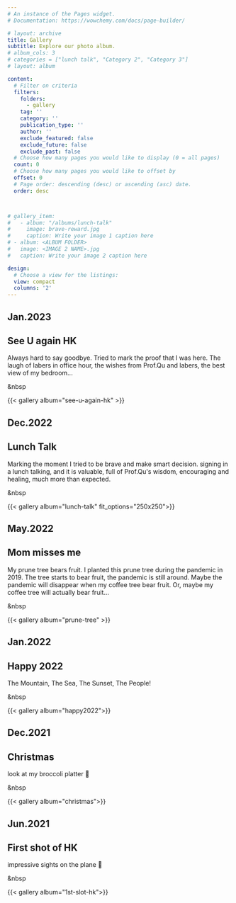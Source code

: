 ```yaml
---
# An instance of the Pages widget.
# Documentation: https://wowchemy.com/docs/page-builder/

# layout: archive
title: Gallery
subtitle: Explore our photo album.
# album_cols: 3
# categories = ["lunch talk", "Category 2", "Category 3"]
# layout: album

content:
  # Filter on criteria
  filters:
    folders:
      - gallery
    tag: ''
    category: ''
    publication_type: ''
    author: ''
    exclude_featured: false
    exclude_future: false
    exclude_past: false
  # Choose how many pages you would like to display (0 = all pages)
  count: 0
  # Choose how many pages you would like to offset by
  offset: 0
  # Page order: descending (desc) or ascending (asc) date.
  order: desc



# gallery_item:
#   - album: "/albums/lunch-talk"
#     image: brave-reward.jpg
#     caption: Write your image 1 caption here
# - album: <ALBUM FOLDER>
#   image: <IMAGE 2 NAME>.jpg
#   caption: Write your image 2 caption here

design:
  # Choose a view for the listings:
  view: compact
  columns: '2'
---
```



## Jan.2023
## See U again HK
Always hard to say goodbye. Tried to mark the proof that I was here. The laugh of labers in office hour, the wishes from Prof.Qu and labers, the best view of my bedroom...

&nbsp

{{< gallery album="see-u-again-hk" >}}




## Dec.2022
## Lunch Talk
Marking the moment I tried to be brave and make smart decision. signing in a lunch talking, and it is valuable, full of Prof.Qu's wisdom, encouraging and healing, much more than expected. 

&nbsp

{{< gallery album="lunch-talk" fit_options="250x250">}}


## May.2022
## Mom misses me
My prune tree bears fruit. I planted this prune tree during the pandemic in 2019. The tree starts to bear fruit, the pandemic is still around. Maybe the pandemic will disappear when my coffee tree bear fruit. Or, maybe my coffee tree will actually bear fruit...

&nbsp

{{< gallery album="prune-tree" >}}

## Jan.2022
## Happy 2022
The Mountain, The Sea, The Sunset, The People!

&nbsp

{{< gallery album="happy2022">}}


## Dec.2021
## Christmas
look at my broccoli platter 🥦 

&nbsp

{{< gallery album="christmas">}}


## Jun.2021
## First shot of HK
impressive sights on the plane 🛬

&nbsp

{{< gallery album="1st-slot-hk">}}